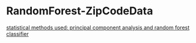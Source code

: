 # RandomForest-ZipCodeData
<a href="#">statistical methods used: principal component analysis and random forest classifier</a>
